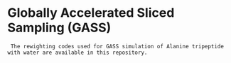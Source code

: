 # Globally Accelerated Sliced Sampling (GASS)

     The rewighting codes used for GASS simulation of Alanine tripeptide with water are available in this repository.
     
